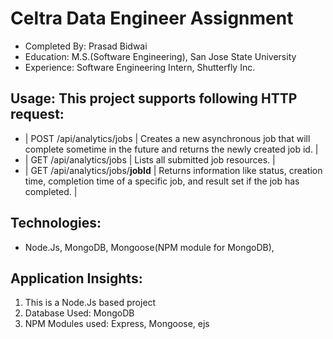 Celtra Data Engineer Assignment 
================

- Completed By: Prasad Bidwai
- Education: M.S.(Software Engineering), San Jose State University
- Experience: Software Engineering Intern, Shutterfly Inc.   

Usage: This project supports following HTTP request:
-------------
- | POST /api/analytics/jobs | Creates a new asynchronous job that will complete sometime in the future and returns the newly created job id. |
- | GET /api/analytics/jobs      | Lists all submitted job resources. |
- | GET /api/analytics/jobs/**jobId**      | Returns information like status, creation time, completion time of a specific job, and result set if the job has completed. |
 
 
Technologies: 
-------------
- Node.Js, MongoDB, Mongoose(NPM module for MongoDB), 

Application Insights:
---------------------
1. This is a Node.Js based project
2. Database Used: MongoDB
3. NPM Modules used: Express, Mongoose, ejs



